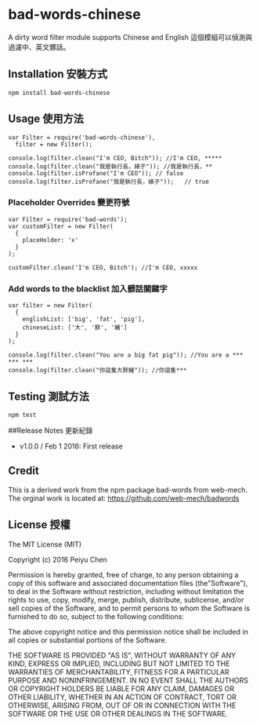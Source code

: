 # bad-words-chinese
A dirty word filter module supports Chinese and English
這個模組可以偵測與過濾中、英文髒話。

## Installation 安裝方式
```
npm install bad-words-chinese
```

## Usage 使用方法
```
var Filter = require('bad-words-chinese'),
  filter = new Filter();

console.log(filter.clean("I'm CEO, Bitch")); //I'm CEO, *****
console.log(filter.clean("我是執行長，婊子")); //我是執行長，**
console.log(filter.isProfane("I'm CEO")); // false
console.log(filter.isProfane("我是執行長，婊子"));   // true
```

### Placeholder Overrides 變更符號
```
var Filter = require('bad-words');
var customFilter = new Filter(
  { 
    placeHolder: 'x'
  }
);

customFilter.clean('I'm CEO, Bitch'); //I'm CEO, xxxxx
```

### Add words to the blacklist 加入髒話關鍵字
```
var filter = new Filter(
  { 
    englishList: ['big', 'fat', 'pig'], 
    chineseList: ['大', '胖', '豬'] 
  }
); 

console.log(filter.clean("You are a big fat pig")); //You are a *** *** ***
console.log(filter.clean("你這隻大胖豬")); //你這隻***

```

## Testing 測試方法
```
npm test
```

##Release Notes 更新紀錄
- v1.0.0 / Feb 1 2016: First release

## Credit 

This is a derived work from the npm package bad-words from web-mech.
The orginal work is located at:
https://github.com/web-mech/badwords

## License 授權

The MIT License (MIT)

Copyright (c) 2016 Peiyu Chen

Permission is hereby granted, free of charge, to any person obtaining a copy
of this software and associated documentation files (the"Software"), to deal
in the Software without restriction, including without limitation the rights
to use, copy, modify, merge, publish, distribute, sublicense, and/or sell
copies of the Software, and to permit persons to whom the Software is
furnished to do so, subject to the following conditions:

The above copyright notice and this permission notice shall be included in all
copies or substantial portions of the Software.

THE SOFTWARE IS PROVIDED "AS IS", WITHOUT WARRANTY OF ANY KIND, EXPRESS OR
IMPLIED, INCLUDING BUT NOT LIMITED TO THE WARRANTIES OF MERCHANTABILITY,
FITNESS FOR A PARTICULAR PURPOSE AND NONINFRINGEMENT. IN NO EVENT SHALL THE
AUTHORS OR COPYRIGHT HOLDERS BE LIABLE FOR ANY CLAIM, DAMAGES OR OTHER
LIABILITY, WHETHER IN AN ACTION OF CONTRACT, TORT OR OTHERWISE, ARISING FROM,
OUT OF OR IN CONNECTION WITH THE SOFTWARE OR THE USE OR OTHER DEALINGS IN THE
SOFTWARE.
